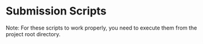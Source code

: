 # Submission Scripts

Note: For these scripts to work properly, you need to execute them from the project root directory. 

